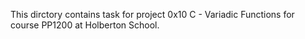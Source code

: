 This dirctory contains task for project 0x10 C - Variadic Functions for course PP1200 at Holberton School.